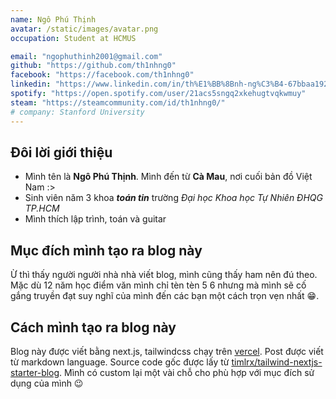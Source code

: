 ```yaml
---
name: Ngô Phú Thịnh
avatar: /static/images/avatar.png
occupation: Student at HCMUS

email: "ngophuthinh2001@gmail.com"
github: "https://github.com/th1nhng0"
facebook: "https://facebook.com/th1nhng0"
linkedin: "https://www.linkedin.com/in/th%E1%BB%8Bnh-ng%C3%B4-67bbaa192/"
spotify: "https://open.spotify.com/user/21acs5sngq2xkehugtvqkwmuy"
steam: "https://steamcommunity.com/id/th1nhng0/"
# company: Stanford University
---
```


## Đôi lời giới thiệu

- Mình tên là **Ngô Phú Thịnh**. Mình đến từ **Cà Mau**, nơi cuối bản đồ Việt Nam :>
- Sinh viên năm 3 khoa **_toán tin_** trường _Đại học Khoa học Tự Nhiên ĐHQG TP.HCM_
- Mình thích lập trình, toán và guitar

## Mục đích mình tạo ra blog này

Ừ thì thấy người người nhà nhà viết blog, mình cũng thấy ham nên đú theo. Mặc dù 12 năm học điểm văn mình chỉ tèn tèn 5 6 nhưng mà mình sẽ cố gắng truyền đạt suy nghĩ của mình đến các bạn một cách trọn vẹn nhất 😁.

## Cách mình tạo ra blog này

Blog này được viết bằng next.js, tailwindcss chạy trên [vercel](https://vercel.com/). Post được viết từ markdown language. Source code gốc được lấy từ [timlrx/tailwind-nextjs-starter-blog](https://github.com/timlrx/tailwind-nextjs-starter-blog). Mình có custom lại một vài chỗ cho phù hợp với mục đích sử dụng của mình 😉
